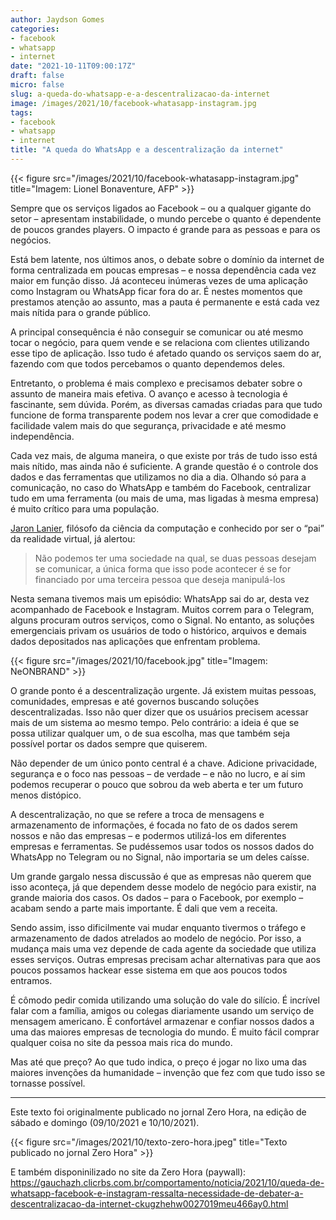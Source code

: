 ```yaml
---
author: Jaydson Gomes
categories:
- facebook
- whatsapp
- internet
date: "2021-10-11T09:00:17Z"
draft: false
micro: false
slug: a-queda-do-whatsapp-e-a-descentralizacao-da-internet
image: /images/2021/10/facebook-whatasapp-instagram.jpg
tags:
- facebook
- whatsapp
- internet
title: "A queda do WhatsApp e a descentralização da internet"
---
```


{{< figure src="/images/2021/10/facebook-whatasapp-instagram.jpg" title="Imagem: Lionel Bonaventure, AFP" >}}  

Sempre que os serviços ligados ao Facebook – ou a qualquer gigante do setor – apresentam instabilidade, o mundo percebe o quanto é dependente de poucos grandes players. O impacto é grande para as pessoas e para os negócios.

Está bem latente, nos últimos anos, o debate sobre o domínio da internet de forma  centralizada em poucas empresas – e nossa dependência cada vez maior em função disso. Já aconteceu inúmeras vezes de uma aplicação como Instagram ou WhatsApp ficar fora do ar. É nestes momentos que prestamos atenção ao assunto, mas a pauta é permanente e está cada vez mais nítida para o grande público.

A principal consequência é não conseguir se comunicar ou até mesmo tocar o negócio, para quem vende e se relaciona com clientes utilizando esse tipo de aplicação. Isso tudo é afetado quando os serviços saem do ar, fazendo com que todos percebamos o quanto dependemos deles.

Entretanto, o problema é mais complexo e precisamos debater sobre o assunto de maneira mais efetiva. O avanço e acesso à tecnologia é fascinante, sem dúvida. Porém, as diversas camadas criadas para que tudo funcione de forma transparente podem nos levar a crer que comodidade e facilidade valem mais do que segurança, privacidade e até mesmo independência.

Cada vez mais, de alguma maneira, o que existe por trás de tudo isso está mais nítido, mas ainda não é suficiente. A grande questão é o controle dos dados e das ferramentas que utilizamos no dia a dia. Olhando só para a comunicação, no caso do WhatsApp e também do Facebook, centralizar tudo em uma ferramenta (ou mais de uma, mas ligadas à mesma empresa) é muito crítico para uma população.

[Jaron Lanier](https://en.wikipedia.org/wiki/Jaron_Lanier), filósofo da ciência da computação e conhecido por ser o “pai” da  realidade virtual, já alertou: 

>Não podemos ter uma sociedade na qual, se duas pessoas desejam se comunicar, a única forma que isso pode acontecer é se for financiado por uma terceira pessoa que deseja manipulá-los

Nesta semana tivemos mais um episódio: WhatsApp sai do ar, desta vez acompanhado de Facebook e Instagram. Muitos correm para o Telegram, alguns procuram outros serviços, como o Signal. No entanto, as soluções emergenciais privam os usuários de todo o histórico, arquivos e demais dados depositados nas aplicações que enfrentam problema.

{{< figure src="/images/2021/10/facebook.jpg" title="Imagem: NeONBRAND" >}}  

O grande ponto é a descentralização urgente. Já existem muitas pessoas, comunidades, empresas e até governos buscando soluções descentralizadas. Isso não quer dizer que os usuários precisem acessar mais de um sistema ao mesmo tempo. Pelo contrário: a ideia é que se possa utilizar qualquer um, o de sua escolha,  mas que também seja possível portar os dados sempre que quiserem.


Não depender de um único ponto central é a chave. Adicione privacidade, segurança e o foco nas pessoas – de verdade – e não no lucro, e aí sim podemos recuperar o pouco que sobrou da web aberta e ter um futuro menos distópico.

A descentralização, no que se refere a troca de mensagens e armazenamento de informações, é focada no fato de os dados serem nossos e não das empresas – e podermos utilizá-los em diferentes empresas e ferramentas. Se pudéssemos usar todos os nossos dados do WhatsApp no Telegram ou no Signal, não importaria se um deles caísse.

Um grande gargalo nessa discussão é que as empresas não querem que isso aconteça, já que dependem desse modelo de negócio para existir, na grande maioria dos casos. Os dados – para o Facebook, por exemplo – acabam sendo a parte mais importante. É dali que vem a receita. 

Sendo assim, isso dificilmente vai mudar enquanto tivermos o tráfego e armazenamento de dados atrelados ao modelo de negócio. Por isso, a mudança mais uma vez depende de cada agente da sociedade que utiliza esses serviços. Outras empresas precisam achar alternativas para que aos poucos possamos hackear esse sistema em que aos poucos todos entramos.


É cômodo pedir comida utilizando uma solução do vale do silício. É incrível falar com a família, amigos ou colegas diariamente usando um serviço de mensagem americano. É confortável armazenar e confiar nossos dados a uma das maiores empresas de tecnologia do mundo. É muito fácil comprar qualquer coisa no site da pessoa mais rica do mundo.

Mas até que preço? Ao que tudo indica, o preço é jogar no lixo uma das maiores invenções da humanidade – invenção que fez com que tudo isso se tornasse possível.

----

Este texto foi originalmente publicado no jornal Zero Hora, na edição de sábado e domingo (09/10/2021 e 10/10/2021).  

{{< figure src="/images/2021/10/texto-zero-hora.jpeg" title="Texto publicado no jornal Zero Hora" >}}  

E também disponinilizado no site da Zero Hora (paywall): https://gauchazh.clicrbs.com.br/comportamento/noticia/2021/10/queda-de-whatsapp-facebook-e-instagram-ressalta-necessidade-de-debater-a-descentralizacao-da-internet-ckugzhehw0027019meu466ay0.html
